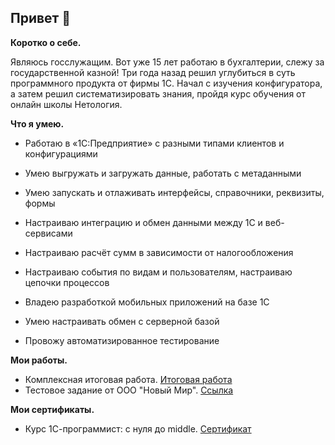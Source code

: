 ## Привет 👋

**Коротко о себе.**

Являюсь госслужащим. Вот уже 15 лет работаю в бухгалтерии, слежу за государственной казной! Три года назад решил углубиться в суть программного продукта от фирмы 1С. Начал с изучения конфигуратора, а затем решил систематизировать знания, пройдя курс обучения от онлайн школы Нетология.

**Что я умею.**


-  Работаю в «1С:Предприятие» с разными типами клиентов и конфигурациями

-  Умею выгружать и загружать данные, работать с метаданными

-  Умею запускать и отлаживать интерфейсы, справочники, реквизиты, формы

-  Настраиваю интеграцию и обмен данными между 1C и веб-сервисами

-  Настраиваю расчёт сумм в зависимости от налогообложения

-  Настраиваю события по видам и пользователям, настраиваю цепочки процессов

-  Владею разработкой мобильных приложений на базе 1С

-  Умею настраивать обмен с серверной базой

-  Провожу автоматизированное тестирование

**Мои работы.**

 -  Комплексная итоговая работа. [Итоговая работа](https://github.com/NikolayK1604/fonecmid-diplom.git)
 -  Тестовое задание от ООО "Новый Мир". [Ссылка](https://github.com/NikolayK1604/Tests.git)

**Мои сертификаты.**

-  Курс 1С-программист: с нуля до middle. [Сертификат](https://netology.ru/sharing/cf8438916c1d2fd05f59a37277ff1e11?utm_source=social&utm_campaign=certificate_lms )

[ ](https://netology.ru/profile/program/onecmid-48)


